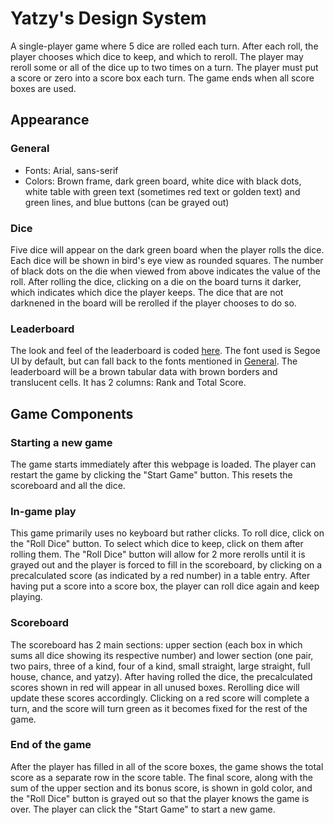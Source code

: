 # Yatzy's Design System

A single-player game where 5 dice are rolled each turn. After each roll, the player chooses which dice to keep, and which to reroll. The player may reroll some or all of the dice up to two times on a turn. The player must put a score or zero into a score box each turn. The game ends when all score boxes are used.

## Appearance

### General

- Fonts: Arial, sans-serif
- Colors: Brown frame, dark green board, white dice with black dots, white table with green text (sometimes red text or golden text) and green lines, and blue buttons (can be grayed out)

### Dice

Five dice will appear on the dark green board when the player rolls the dice. Each dice will be shown in bird's eye view as rounded squares. The number of black dots on the die when viewed from above indicates the value of the roll. After rolling the dice, clicking on a die on the board turns it darker, which indicates which dice the player keeps. The dice that are not darknened in the board will be rerolled if the player chooses to do so.

### Leaderboard

The look and feel of the leaderboard is coded [here](assets/design_system/leaderboard.html). The font used is Segoe UI by default, but can fall back to the fonts mentioned in [General](#general). The leaderboard will be a brown tabular data with brown borders and translucent cells. It has 2 columns: Rank and Total Score.

## Game Components

### Starting a new game

The game starts immediately after this webpage is loaded. The player can restart the game by clicking the "Start Game" button. This resets the scoreboard and all the dice.

### In-game play

This game primarily uses no keyboard but rather clicks. To roll dice, click on the "Roll Dice" button. To select which dice to keep, click on them after rolling them. The "Roll Dice" button will allow for 2 more rerolls until it is grayed out and the player is forced to fill in the scoreboard, by clicking on a precalculated score (as indicated by a red number) in a table entry. After having put a score into a score box, the player can roll dice again and keep playing.

### Scoreboard

The scoreboard has 2 main sections: upper section (each box in which sums all dice showing its respective number) and lower section (one pair, two pairs, three of a kind, four of a kind, small straight, large straight, full house, chance, and yatzy). After having rolled the dice, the precalculated scores shown in red will appear in all unused boxes. Rerolling dice will update these scores accordingly. Clicking on a red score will complete a turn, and the score will turn green as it becomes fixed for the rest of the game.

### End of the game

After the player has filled in all of the score boxes, the game shows the total score as a separate row in the score table. The final score, along with the sum of the upper section and its bonus score, is shown in gold color, and the "Roll Dice" button is grayed out so that the player knows the game is over. The player can click the "Start Game" to start a new game.